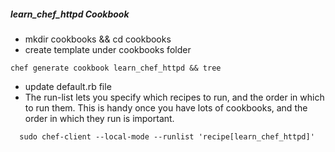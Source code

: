 ##### learn_chef_httpd Cookbook

* mkdir cookbooks && cd cookbooks
* create template under cookbooks folder
```
chef generate cookbook learn_chef_httpd && tree
```
* update default.rb file
* The run-list lets you specify which recipes to run, and the order in which to 
  run them. This is handy once you have lots of cookbooks, and the order in which 
  they run is important.
```
  sudo chef-client --local-mode --runlist 'recipe[learn_chef_httpd]'
```
